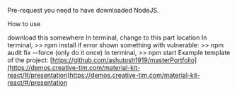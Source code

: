 Pre-request you need to have downloaded NodeJS.

How to use

download this somewhere
In terminal, change to this part location
In terminal, >> npm install
if error shown something with vulnerable: >> npm audit fix --force (only do it once)
In terminal, >> npm start
Example template of the project: [https://github.com/ashutosh1919/masterPortfolio](https://demos.creative-tim.com/material-kit-react/#/presentation)https://demos.creative-tim.com/material-kit-react/#/presentation
